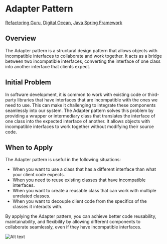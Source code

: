# Adapter Pattern
[Refactoring Guru](https://refactoring.guru/design-patterns/adapter), [Digital Ocean](https://www.digitalocean.com/community/tutorials/adapter-design-pattern-java), [Java Spring Framework](https://springframework.guru/gang-of-four-design-patterns/adapter-pattern/)

## Overview
The Adapter pattern is a structural design pattern that allows objects with incompatible interfaces to collaborate and work together. It acts as a bridge between two incompatible interfaces, converting the interface of one class into another interface that clients expect.

## Initial Problem
In software development, it is common to work with existing code or third-party libraries that have interfaces that are incompatible with the ones we need to use. This can make it challenging to integrate these components seamlessly into our system. The Adapter pattern solves this problem by providing a wrapper or intermediary class that translates the interface of one class into the expected interface of another. It allows objects with incompatible interfaces to work together without modifying their source code.

## When to Apply
The Adapter pattern is useful in the following situations:

* When you want to use a class that has a different interface than what your client code expects.
* When you need to reuse existing classes that have incompatible interfaces.
* When you want to create a reusable class that can work with multiple unrelated classes.
* When you want to decouple client code from the specifics of the classes it interacts with.

By applying the Adapter pattern, you can achieve better code reusability, maintainability, and flexibility by allowing different components to collaborate seamlessly, even if they have incompatible interfaces.

![Alt text](UML.png)